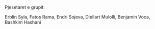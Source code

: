Pjesetaret e grupit:

Erblin Syla,
Fatos Rama,
Endri Sojeva,
Diellart Mulolli,
Benjamin Voca,
Bashkim Hashani

